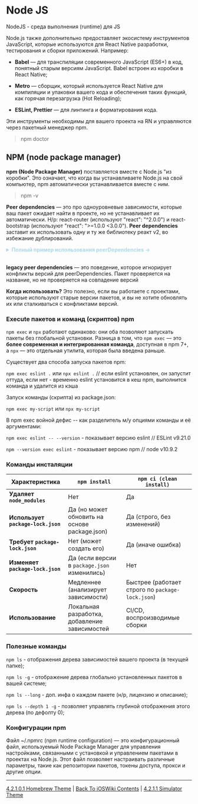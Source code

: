 # Node JS

NodeJS - среда выполнения (runtime) для JS

Node.js также дополнительно предоставляет экосистему инструментов JavaScript, которые используются для React Native разработки, тестирования и сборки приложений. Например:

* **Babel** — для транспиляции современного JavaScript (ES6+) в код, понятный старым версиям JavaScript. Babel встроен из коробки в React Native;

* **Metro** — сборщик, который используется React Native для компиляции и упаковки вашего кода и обеспечения таких функций, как горячая перезагрузка (Hot Reloading);

* **ESLint, Prettier** — для линтинга и форматирования кода.

Эти инструменты необходимы для вашего проекта на RN и управляются через пакетный менеджер npm. 

> npm doctor

## NPM (node package manager)

**npm (Node Package Manager)** поставляется вместе с Node.js "из коробки". Это означает, что когда вы устанавливаете Node.js на свой компьютер, npm автоматически устанавливается вместе с ним.

> npm -v

**Peer dependencies** — это про одноуровневые зависимости, которые ваш пакет ожидает найти в проекте, но не устанавливает их автоматически. Н/р: react-router (используют "react": "^2.0.0") и react-bootstrap (используют "react": ">=1.0.0 <3.0.0"). **Peer dependencies** заставит их использовать одну и ту же библиотеку реакт v2, во избежание дублирований.


<details>
  <summary style="color: lightblue; font-weight: bold;">Полный пример использования peerDependencies -></summary>
  <p>
    1) package.json для react-router (без изменений):
    <pre><code>{
  "name": "react-router",
  "version": "1.0.0",
  "peerDependencies": {
    "react": "^2.0.0"
  }
}</code></pre>
    2) package.json для react-bootstrap (обновлённый диапазон):
    <pre><code>{
  "name": "react-bootstrap",
  "version": "1.0.0",
  "peerDependencies": {
    "react": ">=1.0.0 <3.0.0"
  }
}</code></pre>
    3) package.json для проекта:
    <pre><code>{
  "name": "my-app",
  "version": "1.0.0",
  "dependencies": {
    "react": "2.0.0",
    "react-router": "1.0.0",
    "react-bootstrap": "1.0.0"
  }
}</code></pre>

  </p>
</details>



<br>

**legacy peer dependencies** — это поведение, которое игнорирует конфликты версий для peerDependencies. Пакет проверяется на название, но не проверяется на совпадение версий

**Когда использовать?**
Это полезно, если вы работаете с проектами, которые используют старые версии пакетов, и вы не хотите обновлять их или сталкиваться с конфликтами версий.

### Execute пакетов и команд (скриптов) npm

`npm exec` и `npx` работают одинаково: они оба позволяют запускать пакеты без глобальной установки. Разница в том, что `npm exec` — это **более современная и интегрированная команда**, доступная в npm 7+, а `npx` — это отдельная утилита, которая была введена раньше.

Существует два способа запуска пакетов npm:

`npm exec eslint .` или `npx eslint .` // если eslint установлен, он запустит оттуда, если нет - временно eslint установится в кеш npm, выполнится команда и удалится из кэша

Запуск команды (скрипта) из package.json:

`npm exec my-script` или `npx my-script`

В npm exec войной дефис -- как разделитель м/у опциями команды и её аргументами:

`npm exec eslint -- --version` - показывает версию eslint // ESLint v9.21.0

`npm --version exec eslint` - показывает версию npm // node v10.9.2

### Команды инсталяции

|**Характеристика**|**`npm install`**|**`npm ci (clean install)`**|
|------------------|-----------------|------------|
|**Удаляет `node_modules`**|Нет|Да|
|**Использует `package-lock.json`**|Да (но может обновить на основе package.json)|Да (строго, без изменений)|
|**Требует `package-lock.json`**|Нет (может создать его)|Да (иначе ошибка)|
|**Изменяет `package-lock.json`**|Да (если версии в `package.json` изменились)|Нет|
|**Скорость**|Медленнее (анализирует зависимости)|Быстрее (работает строго по `package-lock.json`)|
|**Использование**|Локальная разработка, добавление зависимостей|CI/CD, воспроизводимые сборки|

### Полезные команды

`npm ls` - отображения дерева зависимостей вашего проекта (в текущей папке);

`npm ls -g` - отображение дерева глобально установленных пакетов в вашей системе;

`npm ls --long` - доп. инфа о каждом пакете (н/р, лицензию и описание);

`npm ls --depth 1 -g` - позволяет управлять глубиной отображения этого дерева (по дефолту 0);

### Конфигурации npm

Файл ~/.npmrc (npm runtime configuration) — это конфигурационный файл, используемый Node Package Manager для управления настройками, связанными с установкой и управлением пакетами в проектах на Node.js. Этот файл позволяет настраивать различные параметры, такие как репозитории пакетов, токены доступа, прокси и другие опции.

---

[4.2.1.0.1 Homebrew Theme](./4.2.1.0.1%20Homebrew.md) | [Back To iOSWiki Contents](https://github.com/eldaroid/iOSWiki) | [4.2.1.1 Simulator Theme](../4.2.1.1%20Simulator.md)
